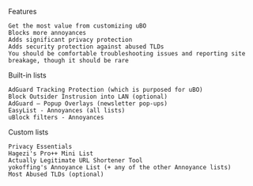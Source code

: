Features

    Get the most value from customizing uBO
    Blocks more annoyances
    Adds significant privacy protection
    Adds security protection against abused TLDs
    You should be comfortable troubleshooting issues and reporting site breakage, though it should be rare

Built-in lists

    AdGuard Tracking Protection (which is purposed for uBO)
    Block Outsider Instrusion into LAN (optional)
    AdGuard – Popup Overlays (newsletter pop-ups)
    EasyList - Annoyances (all lists)
    uBlock filters - Annoyances

Custom lists

    Privacy Essentials
    Hagezi's Pro++ Mini List
    Actually Legitimate URL Shortener Tool
    yokoffing's Annoyance List (+ any of the other Annoyance lists)
    Most Abused TLDs (optional)
